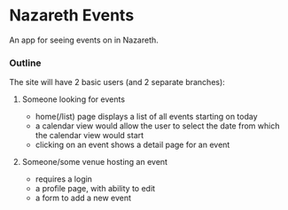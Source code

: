 # Nazareth Events

An app for seeing events on in Nazareth.

### Outline
The site will have 2 basic users (and 2 separate branches):
1) Someone looking for events
    - home(/list) page displays a list of all events starting on today
    - a calendar view would allow the user to select the date from which the calendar view would start
    - clicking on an event shows a detail page for an event
  
2) Someone/some venue hosting an event
    - requires a login
    - a profile page, with ability to edit
    - a form to add a new event


